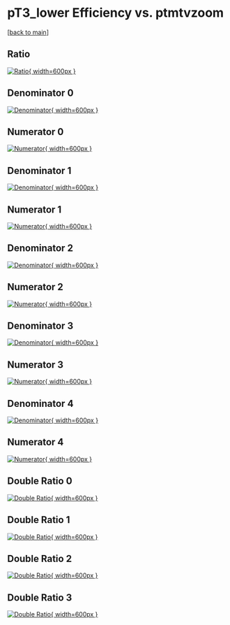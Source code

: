 # pT3_lower Efficiency vs. ptmtvzoom

[[back to main](./)]



## Ratio

[![Ratio](../mtv/var/pT3_lower_xtr_0_-1_eff_ptmtvzoom.png){ width=600px }](../mtv/var/pT3_lower_xtr_0_-1_eff_ptmtvzoom.pdf)

## Denominator 0

[![Denominator](../mtv/den/pT3_lower_xtr_0_-1_eff_ptmtvzoom_den0.png){ width=600px }](../mtv/den/pT3_lower_xtr_0_-1_eff_ptmtvzoom_den0.pdf)

## Numerator 0

[![Numerator](../mtv/num/pT3_lower_xtr_0_-1_eff_ptmtvzoom_num0.png){ width=600px }](../mtv/num/pT3_lower_xtr_0_-1_eff_ptmtvzoom_num0.pdf)

## Denominator 1

[![Denominator](../mtv/den/pT3_lower_xtr_0_-1_eff_ptmtvzoom_den1.png){ width=600px }](../mtv/den/pT3_lower_xtr_0_-1_eff_ptmtvzoom_den1.pdf)

## Numerator 1

[![Numerator](../mtv/num/pT3_lower_xtr_0_-1_eff_ptmtvzoom_num1.png){ width=600px }](../mtv/num/pT3_lower_xtr_0_-1_eff_ptmtvzoom_num1.pdf)

## Denominator 2

[![Denominator](../mtv/den/pT3_lower_xtr_0_-1_eff_ptmtvzoom_den2.png){ width=600px }](../mtv/den/pT3_lower_xtr_0_-1_eff_ptmtvzoom_den2.pdf)

## Numerator 2

[![Numerator](../mtv/num/pT3_lower_xtr_0_-1_eff_ptmtvzoom_num2.png){ width=600px }](../mtv/num/pT3_lower_xtr_0_-1_eff_ptmtvzoom_num2.pdf)

## Denominator 3

[![Denominator](../mtv/den/pT3_lower_xtr_0_-1_eff_ptmtvzoom_den3.png){ width=600px }](../mtv/den/pT3_lower_xtr_0_-1_eff_ptmtvzoom_den3.pdf)

## Numerator 3

[![Numerator](../mtv/num/pT3_lower_xtr_0_-1_eff_ptmtvzoom_num3.png){ width=600px }](../mtv/num/pT3_lower_xtr_0_-1_eff_ptmtvzoom_num3.pdf)

## Denominator 4

[![Denominator](../mtv/den/pT3_lower_xtr_0_-1_eff_ptmtvzoom_den4.png){ width=600px }](../mtv/den/pT3_lower_xtr_0_-1_eff_ptmtvzoom_den4.pdf)

## Numerator 4

[![Numerator](../mtv/num/pT3_lower_xtr_0_-1_eff_ptmtvzoom_num4.png){ width=600px }](../mtv/num/pT3_lower_xtr_0_-1_eff_ptmtvzoom_num4.pdf)

## Double Ratio 0

[![Double Ratio](../mtv/ratio/pT3_lower_xtr_0_-1_eff_ptmtvzoom_ratio0.png){ width=600px }](../mtv/ratio/pT3_lower_xtr_0_-1_eff_ptmtvzoom_ratio0.pdf)

## Double Ratio 1

[![Double Ratio](../mtv/ratio/pT3_lower_xtr_0_-1_eff_ptmtvzoom_ratio1.png){ width=600px }](../mtv/ratio/pT3_lower_xtr_0_-1_eff_ptmtvzoom_ratio1.pdf)

## Double Ratio 2

[![Double Ratio](../mtv/ratio/pT3_lower_xtr_0_-1_eff_ptmtvzoom_ratio2.png){ width=600px }](../mtv/ratio/pT3_lower_xtr_0_-1_eff_ptmtvzoom_ratio2.pdf)

## Double Ratio 3

[![Double Ratio](../mtv/ratio/pT3_lower_xtr_0_-1_eff_ptmtvzoom_ratio3.png){ width=600px }](../mtv/ratio/pT3_lower_xtr_0_-1_eff_ptmtvzoom_ratio3.pdf)

